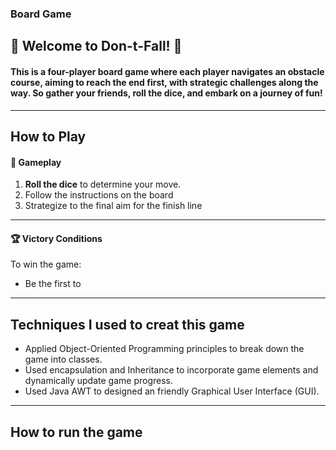### Board Game
## 🎲 Welcome to Don-t-Fall! 🎉
####  This is a four-player board game where each player navigates an obstacle course, aiming to reach the end first, with strategic challenges along the way. So gather your friends, roll the dice, and embark on a journey of fun!
---
##  How to Play
#### 🎲 **Gameplay**
1. **Roll the dice** to determine your move.
2. Follow the instructions on the board 
3. Strategize to the final aim for the finish line
---
#### 🏆 **Victory Conditions**
To win the game:
- Be the first to 
---
##  Techniques I used to creat this game 
- Applied Object-Oriented Programming principles to break down the game into classes.
- Used encapsulation and Inheritance to incorporate game elements and dynamically update game progress.
- Used Java AWT to designed an friendly Graphical User Interface (GUI).
---
##  How to run the game


